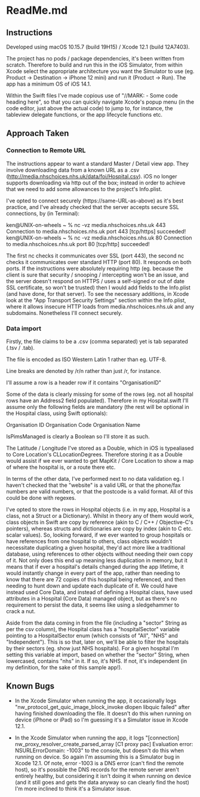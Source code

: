 #  ReadMe.md

## Instructions

Developed using macOS 10.15.7 (build 19H15) / Xcode 12.1 (build 12A7403).

The project has no pods / package dependencies, it's been written from scratch. Therefore to build and run this in the iOS Simulator, from within Xcode select the appropriate architecture you want the Simulator to use (eg. Product -> Destination -> iPhone 12 mini) and run it (Product -> Run). The app has a minimum OS of iOS 14.1.

Within the Swift files I've made copious use of "//MARK: - Some code heading here", so that you can quickly navigate Xcode's popup menu (in the code editor, just above the actual code) to jump to, for instance, the tableview delegate functions, or the app lifecycle functions etc.

## Approach Taken

### Connection to Remote URL

The instructions appear to want a standard Master / Detail view app. They involve downloading data from a known URL as a .csv (http://media.nhschoices.nhs.uk/data/foi/Hospital.csv). iOS no longer supports downloading via http out of the box; instead in order to achieve that we need to add some allowances to the project's Info.plist.

I've opted to connect securely (https://same-URL-as-above) as it's best practice, and I've already checked that the server accepts secure SSL connections, by (in Terminal):

ken@UNIX-on-wheels ~ % nc -vz media.nhschoices.nhs.uk 443
Connection to media.nhschoices.nhs.uk port 443 [tcp/https] succeeded!
ken@UNIX-on-wheels ~ % nc -vz media.nhschoices.nhs.uk 80 
Connection to media.nhschoices.nhs.uk port 80 [tcp/http] succeeded!

The first nc checks it communicates over SSL (port 443), the second nc checks it communicates over standard HTTP (port 80). It responds on both ports. If the instructions were absolutely requiring http (eg. because the client is sure that security / snooping / intercepting won't be an issue, and the server doesn't respond on HTTPS / uses a self-signed or out of date SSL certificate, so won't be trusted) then I would add fields to the Info.plist (and have done, for that server). To see the necessary additions, in Xcode look at the "App Transport Security Settings" section within the Info.plist, where it allows insecure HTTP loads from media.nhschoices.nhs.uk and any subdomains. Nonetheless I'll connect securely.

### Data import

Firstly, the file claims to be a .csv (comma separated) yet is tab separated (.tsv / .tab).

The file is encoded as ISO Western Latin 1 rather than eg. UTF-8.

Line breaks are denoted by /r/n rather than just /r, for instance.

I'll assume a row is a header row if it contains "OrganisationID"

Some of the data is clearly missing for some of the rows (eg. not all hospital rows have an Address2 field populated). Therefore in my Hospital.swift I'll assume only the following fields are mandatory (the rest will be optional in the Hospital class, using Swift optionals):

Organisation ID
Organisation Code
Organisation Name

IsPimsManaged is clearly a Boolean so I'll store it as such.

The Latitude / Longitude I've stored as a Double, which in iOS is typealiased to Core Location's CLLocationDegrees. Therefore storing it as a Double would assist if we ever wanted to get MapKit / Core Location to show a map of where the hospital is, or a route there etc.

In terms of the other data, I've performed next to no data validation eg. I haven't checked that the "website" is a valid URL or that the phone/fax numbers are valid numbers, or that the postcode is a valid format. All of this could be done with regexes.

I've opted to store the rows in Hospital objects (i.e. in my app, Hospital is a class, not a Struct or a Dictionary). Whilst in theory any of them would work, class objects in Swift are copy by reference (akin to C / C++ / Objective-C's pointers), whereas structs and dictionaries are copy by index (akin to C etc. scalar values). So, looking forward, if we ever wanted to group hospitals or have references from one hospital to others, class objects wouldn't necessitate duplicating a given hospital, they'd act more like a traditional database, using references to other objects without needing their own copy of it. Not only does this end up meaning less duplication in memory, but it means that if ever a hospital's details changed during the app lifetime, it would instantly change in every part of the app, rather than needing to know that there are 72 copies of this hospital being referenced, and then needing to hunt down and update each duplicate of it. We could have instead used Core Data, and instead of defining a Hospital class, have used attributes in a Hospital (Core Data) managed object, but as there's no requirement to persist the data, it seems like using a sledgehammer to crack a nut.

Aside from the data coming in from the file (including a "sector" String as per the csv column), the Hospital class has a "hospitalSector" variable pointing to a HospitalSector enum (which consists of "All", "NHS" and "Independent"). This is so that, later on, we'll be able to filter the hospitals by their sectors (eg. show just NHS hospitals). For a given hospital I'm setting this variable at import, based on whether the "sector" String, when lowercased, contains "nhs" in it. If so, it's NHS. If not, it's independent (in my definition, for the sake of this sample app!).

## Known Bugs

- In the Xcode Simulator when running the app, it occasionally logs "nw_protocol_get_quic_image_block_invoke dlopen libquic failed" after having finished downloading the file. It doesn't do this when running on device (iPhone or iPad) so I'm guessing it's a Simulator issue in Xcode 12.1.

- In the Xcode Simulator when running the app, it logs "[connection] nw_proxy_resolver_create_parsed_array [C1 proxy pac] Evaluation error: NSURLErrorDomain: -1003" to the console, but doesn't do this when running on device. So again I'm assuming this is a Simulator bug in Xcode 12.1. Of note, error -1003 is a DNS error (can't find the remote host), so it's possible the DNS records for the remote server aren't entirely healthy, but considering it isn't doing it when running on device (and it still goes and gets the data anyway so can clearly find the host) I'm more inclined to think it's a Simulator issue. 

